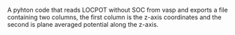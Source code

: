 A pyhton code that reads LOCPOT without SOC from vasp and exports a file containing two columns, the first column is the z-axis coordinates and the second is plane averaged potential along the z-axis.
